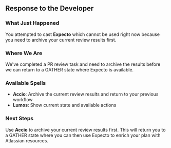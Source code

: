 ## Response to the Developer

### What Just Happened

You attempted to cast **Expecto** which cannot be used right now because you need to archive your current review results first.

### Where We Are

We've completed a PR review task and need to archive the results before we can return to a GATHER state where Expecto is available.

### Available Spells

- **Accio**: Archive the current review results and return to your previous workflow
- **Lumos**: Show current state and available actions

### Next Steps

Use **Accio** to archive your current review results first. This will return you to a GATHER state where you can then use Expecto to enrich your plan with Atlassian resources.
